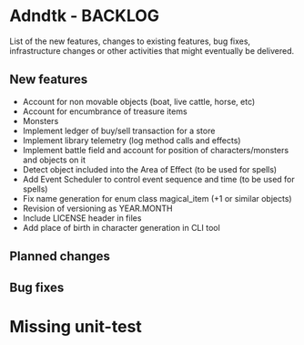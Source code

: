 # Adndtk - BACKLOG
 
List of the new features, changes to existing features, bug fixes, infrastructure changes or other activities that might eventually be delivered.

## New features
* Account for non movable objects (boat, live cattle, horse, etc)
* Account for encumbrance of treasure items
* Monsters
* Implement ledger of buy/sell transaction for a store
* Implement library telemetry (log method calls and effects)
* Implement battle field and account for position of characters/monsters and objects on it
* Detect object included into the Area of Effect (to be used for spells)
* Add Event Scheduler to control event sequence and time (to be used for spells)
* Fix name generation for enum class magical_item (+1 or similar objects)
* Revision of versioning as YEAR.MONTH
* Include LICENSE header in files
* Add place of birth in character generation in CLI tool

## Planned changes

## Bug fixes

# Missing unit-test